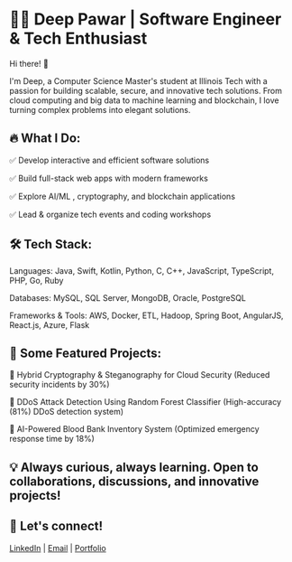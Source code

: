 # 👨‍💻 Deep Pawar | Software Engineer & Tech Enthusiast

Hi there! 👋 

I'm Deep, a Computer Science Master's student at Illinois Tech with a passion for building scalable, secure, and innovative tech solutions. From cloud computing and big data to machine learning and blockchain, I love turning complex problems into elegant solutions.

## 🔥 What I Do:
✅ Develop interactive and efficient software solutions

✅ Build full-stack web apps with modern frameworks

✅ Explore AI/ML , cryptography, and blockchain applications

✅ Lead & organize tech events and coding workshops

## 🛠 Tech Stack:
Languages: Java, Swift, Kotlin, Python, C, C++, JavaScript, TypeScript, PHP, Go, Ruby

Databases: MySQL, SQL Server, MongoDB, Oracle, PostgreSQL

Frameworks & Tools: AWS, Docker, ETL, Hadoop, Spring Boot, AngularJS, React.js, Azure, Flask

## 🚀 Some Featured Projects:
🔹 Hybrid Cryptography & Steganography for Cloud Security (Reduced security incidents by 30%)

🔹 DDoS Attack Detection Using Random Forest Classifier (High-accuracy (81%) DDoS detection system)

🔹 AI-Powered Blood Bank Inventory System (Optimized emergency response time by 18%)

##
## 💡 Always curious, always learning. Open to collaborations, discussions, and innovative projects!

## 📩 Let's connect! 
[LinkedIn](https://www.linkedin.com/in/deep-pawar/) | [Email](mailto:dpawar3@hawk.iit.edu?) | [Portfolio](https://deepawar28.netlify.app/)
##
